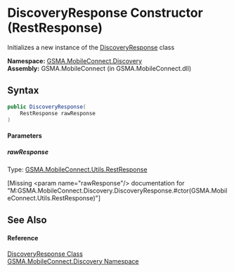DiscoveryResponse Constructor (RestResponse)
============================================
Initializes a new instance of the [DiscoveryResponse][1] class

**Namespace:** [GSMA.MobileConnect.Discovery][2]  
**Assembly:** GSMA.MobileConnect (in GSMA.MobileConnect.dll)

Syntax
------

```csharp
public DiscoveryResponse(
	RestResponse rawResponse
)
```

#### Parameters

##### *rawResponse*
Type: [GSMA.MobileConnect.Utils.RestResponse][3]  

[Missing &lt;param name="rawResponse"/> documentation for "M:GSMA.MobileConnect.Discovery.DiscoveryResponse.#ctor(GSMA.MobileConnect.Utils.RestResponse)"]



See Also
--------

#### Reference
[DiscoveryResponse Class][1]  
[GSMA.MobileConnect.Discovery Namespace][2]  

[1]: README.md
[2]: ../README.md
[3]: ../../GSMA.MobileConnect.Utils/RestResponse/README.md
[4]: ../../_icons/Help.png